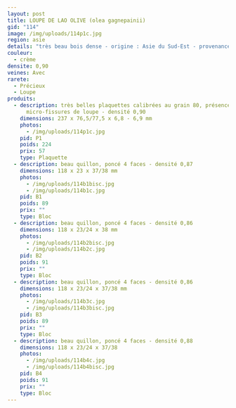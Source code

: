 ```yaml
---
layout: post
title: LOUPE DE LAO OLIVE (olea gagnepainii)
gid: "114"
image: /img/uploads/114p1c.jpg
region: asie
details: "très beau bois dense - origine : Asie du Sud-Est - provenance : USA"
couleur:
  - crème
densite: 0,90
veines: Avec
rarete:
  - Précieux
  - Loupe
produits:
  - description: très belles plaquettes calibrées au grain 80, présence de petites
      micro-fissures de loupe - densité 0,90
    dimensions: 237 x 76,5/77,5 x 6,8 - 6,9 mm
    photos:
      - /img/uploads/114p1c.jpg
    pid: P1
    poids: 224
    prix: 57
    type: Plaquette
  - description: beau quillon, poncé 4 faces - densité 0,87
    dimensions: 118 x 23 x 37/38 mm
    photos:
      - /img/uploads/114b1bisc.jpg
      - /img/uploads/114b1c.jpg
    pid: B1
    poids: 89
    prix: ""
    type: Bloc
  - description: beau quillon, poncé 4 faces - densité 0,86
    dimensions: 118 x 23/24 x 38 mm
    photos:
      - /img/uploads/114b2bisc.jpg
      - /img/uploads/114b2c.jpg
    pid: B2
    poids: 91
    prix: ""
    type: Bloc
  - description: beau quillon, poncé 4 faces - densité 0,86
    dimensions: 118 x 23/24 x 37/38 mm
    photos:
      - /img/uploads/114b3c.jpg
      - /img/uploads/114b3bisc.jpg
    pid: B3
    poids: 89
    prix: ""
    type: Bloc
  - description: beau quillon, poncé 4 faces - densité 0,88
    dimensions: 118 x 23/24 x 37/38
    photos:
      - /img/uploads/114b4c.jpg
      - /img/uploads/114b4bisc.jpg
    pid: B4
    poids: 91
    prix: ""
    type: Bloc
---
```

